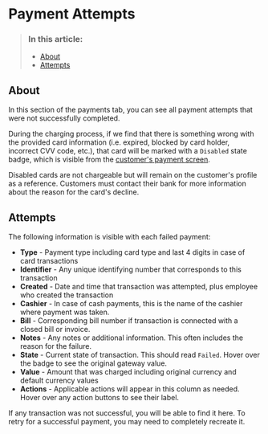 # Payment Attempts

> ### In this article:
>
> * [About](payment-attempts.md#about)
> * [Attempts](payment-attempts.md#attempts)

## About

In this section of the payments tab, you can see all payment attempts that were not successfully completed.

During the charging process, if we find that there is something wrong with the provided card information \(i.e. expired, blocked by card holder, incorrect CVV code, etc.\), that card will be marked with a `Disabled` state badge, which is visible from the [customer's payment screen](./).

Disabled cards are not chargeable but will remain on the customer's profile as a reference. Customers must contact their bank for more information about the reason for the card's decline.

## Attempts

The following information is visible with each failed payment:

* **Type** - Payment type including card type and last 4 digits in case of card transactions
* **Identifier** - Any unique identifying number that corresponds to this transaction
* **Created** - Date and time that transaction was attempted, plus employee who created the transaction
* **Cashier** - In case of cash payments, this is the name of the cashier where payment was taken. 
* **Bill** - Corresponding bill number if transaction is connected with a closed bill or invoice. 
* **Notes** - Any notes or additional information. This often includes the reason for the failure.
* **State** - Current state of transaction. This should read `Failed`. Hover over the badge to see the original gateway value.
* **Value** - Amount that was charged including original currency and default currency values
* **Actions** - Applicable actions will appear in this column as needed. Hover over any action buttons to see their label.

If any transaction was not successful, you will be able to find it here. To retry for a successful payment, you may need to completely recreate it.

